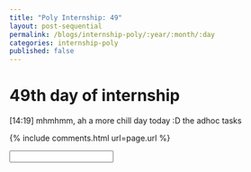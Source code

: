 ```yaml
---
title: "Poly Internship: 49"
layout: post-sequential
permalink: /blogs/internship-poly/:year/:month/:day
categories: internship-poly
published: false
---
```

# 49th day of internship

<span class="timestamp">[14:19]</span> mhmhmm, ah a more chill day today :D the adhoc tasks


{% include comments.html url=page.url %}

<input id="password-input" type="password" class="text-secret" onkeyup="unlock()">

<span class="disable-selection" id="truth" style="display:block;"></span>
